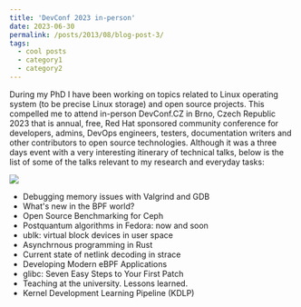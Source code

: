 ```yaml
---
title: 'DevConf 2023 in-person'
date: 2023-06-30
permalink: /posts/2013/08/blog-post-3/
tags:
  - cool posts
  - category1
  - category2
---
```


During my PhD I have been working on topics related to Linux operating system (to be precise Linux storage) and
open source projects. This compelled me to attend in-person DevConf.CZ in Brno, Czech Republic 2023 that is annual, free, Red Hat sponsored community conference for developers, admins, DevOps engineers, testers, documentation writers and other contributors to open source technologies. 
Although it was a three days event with a very interesting itinerary of technical talks, below is the list of some of the talks relevant to my research and everyday tasks:


![](/images/dev-confz-2023)

- Debugging memory issues with Valgrind and GDB
- What's new in the BPF world?
- Open Source Benchmarking for Ceph
- Postquantum algorithms in Fedora: now and soon
- ublk: virtual block devices in user space
- Asynchrnous programming in Rust
- Current state of netlink decoding in strace
- Developing Modern eBPF Applications
- glibc: Seven Easy Steps to Your First Patch
- Teaching at the university. Lessons learned.
- Kernel Development Learning Pipeline (KDLP)





